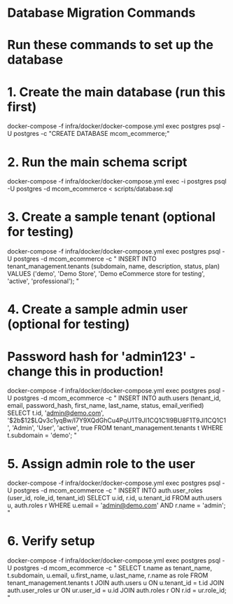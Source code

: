 # Database Migration Commands
# Run these commands to set up the database

# 1. Create the main database (run this first)
docker-compose -f infra/docker/docker-compose.yml exec postgres psql -U postgres -c "CREATE DATABASE mcom_ecommerce;"

# 2. Run the main schema script
docker-compose -f infra/docker/docker-compose.yml exec -i postgres psql -U postgres -d mcom_ecommerce < scripts/database.sql

# 3. Create a sample tenant (optional for testing)
docker-compose -f infra/docker/docker-compose.yml exec postgres psql -U postgres -d mcom_ecommerce -c "
INSERT INTO tenant_management.tenants (subdomain, name, description, status, plan) 
VALUES ('demo', 'Demo Store', 'Demo eCommerce store for testing', 'active', 'professional');
"

# 4. Create a sample admin user (optional for testing)
# Password hash for 'admin123' - change this in production!
docker-compose -f infra/docker/docker-compose.yml exec postgres psql -U postgres -d mcom_ecommerce -c "
INSERT INTO auth.users (tenant_id, email, password_hash, first_name, last_name, status, email_verified)
SELECT t.id, 'admin@demo.com', '\$2b\$12\$LQv3c1yqBw/I7Y9XQdGhCu4PqU1T9JI1CQ1C1I9BU8F1T9JI1CQ1C1', 'Admin', 'User', 'active', true
FROM tenant_management.tenants t WHERE t.subdomain = 'demo';
"

# 5. Assign admin role to the user
docker-compose -f infra/docker/docker-compose.yml exec postgres psql -U postgres -d mcom_ecommerce -c "
INSERT INTO auth.user_roles (user_id, role_id, tenant_id)
SELECT u.id, r.id, u.tenant_id
FROM auth.users u, auth.roles r
WHERE u.email = 'admin@demo.com' AND r.name = 'admin';
"

# 6. Verify setup
docker-compose -f infra/docker/docker-compose.yml exec postgres psql -U postgres -d mcom_ecommerce -c "
SELECT 
    t.name as tenant_name,
    t.subdomain,
    u.email,
    u.first_name,
    u.last_name,
    r.name as role
FROM tenant_management.tenants t
JOIN auth.users u ON u.tenant_id = t.id
JOIN auth.user_roles ur ON ur.user_id = u.id
JOIN auth.roles r ON r.id = ur.role_id;
"